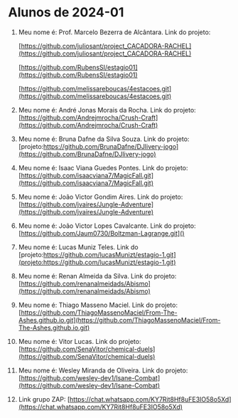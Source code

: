 # Alunos de 2024-01

1. Meu nome é: Prof. Marcelo Bezerra de Alcântara. Link do projeto:

   [https://github.com/juliosant/project_CACADORA-RACHEL](https://github.com/juliosant/project_CACADORA-RACHEL)

   [https://github.com/RubensSI/estagio01](https://github.com/RubensSI/estagio01)

   [https://github.com/melissareboucas/4estacoes.git](https://github.com/melissareboucas/4estacoes.git)
2. Meu nome é: André Jonas Morais da Rocha. Link do projeto: [https://github.com/Andrejmrocha/Crush-Craft](https://github.com/Andrejmrocha/Crush-Craft)
3. Meu nome é: Bruna Dafne da Silva Souza. Link do projeto:  [projeto:https://github.com/BrunaDafne/DJlivery-jogo](https://github.com/BrunaDafne/DJlivery-jogo)
4. Meu nome é: Isaac Viana Guedes Pontes. Link do projeto: [https://github.com/isaacviana7/MagicFall.git](https://github.com/isaacviana7/MagicFall.git)
5. Meu nome é: João Victor Gondim Aires. Link do projeto: [https://github.com/jvaires/Jungle-Adventure](https://github.com/jvaires/Jungle-Adventure)
6. Meu nome é: João Victor Lopes Cavalcante. Link do projeto: [https://github.com/Jaum0730/Boltzman-Lagrange.git]()
7. Meu nome é: Lucas Muniz Teles. Link do [projeto:https://github.com/lucasMunizt/estagio-1.git](projeto:https://github.com/lucasMunizt/estagio-1.git)
8. Meu nome é: Renan Almeida da Silva. Link do projeto: [https://github.com/renanalmeidads/Abismo](https://github.com/renanalmeidads/Abismo)
9. Meu nome é: Thiago Masseno Maciel. Link do projeto: [https://github.com/ThiagoMassenoMaciel/From-The-Ashes.github.io.git](https://github.com/ThiagoMassenoMaciel/From-The-Ashes.github.io.git)
10. Meu nome é: Vitor Lucas. Link do projeto: [https://github.com/SenaVitor/chemical-duels](https://github.com/SenaVitor/chemical-duels)
11. Meu nome é: Wesley Miranda de Oliveira. Link do projeto:  [https://github.com/wesley-dev1/Isane-Combat](https://github.com/wesley-dev1/Isane-Combat)
12. Link grupo ZAP:  [https://chat.whatsapp.com/KY7Rit8Hf8uFE3IO58o5Xd](https://chat.whatsapp.com/KY7Rit8Hf8uFE3IO58o5Xd)
